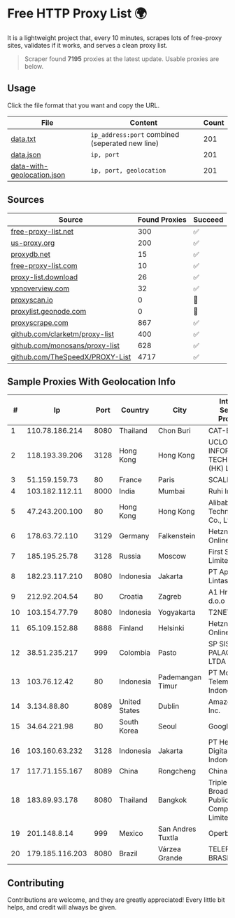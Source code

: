 
# Free HTTP Proxy List 🌍

It is a lightweight project that, every 10 minutes, scrapes lots of free-proxy sites, validates if it works, and serves a clean proxy list.


> Scraper found **7195** proxies at the latest update. Usable proxies are below.

## Usage

Click the file format that you want and copy the URL.


|File|Content|Count|
|----|-------|-----|
|[data.txt](https://raw.githubusercontent.com/themiralay/Proxy-List-World/master/data.txt)|`ip_address:port` combined (seperated new line)|201|
|[data.json](https://raw.githubusercontent.com/themiralay/Proxy-List-World/master/data.json)|`ip, port`|201|
|[data-with-geolocation.json](https://raw.githubusercontent.com/themiralay/Proxy-List-World/master/data-with-geolocation.json)|`ip, port, geolocation`|201|

## Sources

|Source|Found Proxies|Succeed|
|------|-------------|-------|
|[free-proxy-list.net](https://free-proxy-list.net)|300|✅|
|[us-proxy.org](https://www.us-proxy.org)|200|✅|
|[proxydb.net](http://proxydb.net)|15|✅|
|[free-proxy-list.com](https://free-proxy-list.com/?page=&port=&type%5B%5D=http&type%5B%5D=https&up_time=0&search=Search)|10|✅|
|[proxy-list.download](https://www.proxy-list.download/HTTP)|26|✅|
|[vpnoverview.com](https://vpnoverview.com/privacy/anonymous-browsing/free-proxy-servers)|32|✅|
|[proxyscan.io](https://www.proxyscan.io)|0|🚫|
|[proxylist.geonode.com](https://proxylist.geonode.com/api/proxy-list?limit=300&page=1&sort_by=lastChecked&sort_type=desc&protocols=http,https)|0|🚫|
|[proxyscrape.com](https://api.proxyscrape.com/v2/?request=displayproxies&protocol=http&timeout=10000&country=all&ssl=all&anonymity=all)|867|✅|
|[github.com/clarketm/proxy-list](https://raw.githubusercontent.com/clarketm/proxy-list/master/proxy-list-raw.txt)|400|✅|
|[github.com/monosans/proxy-list](https://raw.githubusercontent.com/monosans/proxy-list/main/proxies/http.txt)|628|✅|
|[github.com/TheSpeedX/PROXY-List](https://raw.githubusercontent.com/TheSpeedX/PROXY-List/master/http.txt)|4717|✅|


## Sample Proxies With Geolocation Info

|#|Ip|Port|Country|City|Internet Service Provider|
|-|--|----|-------|----|-------------------------|
|1|110.78.186.214|8080|Thailand|Chon Buri|CAT-BB|
|2|118.193.39.206|3128|Hong Kong|Hong Kong|UCLOUD INFORMATION TECHNOLOGY (HK) LIMITED|
|3|51.159.159.73|80|France|Paris|SCALEWAY|
|4|103.182.112.11|8000|India|Mumbai|Ruhi Infotech|
|5|47.243.200.100|80|Hong Kong|Hong Kong|Alibaba (US) Technology Co., Ltd.|
|6|178.63.72.110|3129|Germany|Falkenstein|Hetzner Online GmbH|
|7|185.195.25.78|3128|Russia|Moscow|First Server Limited|
|8|182.23.117.210|8080|Indonesia|Jakarta|PT Aplikanusa Lintasarta|
|9|212.92.204.54|80|Croatia|Zagreb|A1 Hrvatska d.o.o|
|10|103.154.77.79|8080|Indonesia|Yogyakarta|T2NET|
|11|65.109.152.88|8888|Finland|Helsinki|Hetzner Online GmbH|
|12|38.51.235.217|999|Colombia|Pasto|SP SISTEMAS PALACIOS LTDA|
|13|103.76.12.42|80|Indonesia|Pademangan Timur|PT Mora Telematika Indonesia|
|14|3.134.88.80|8089|United States|Dublin|Amazon.com, Inc.|
|15|34.64.221.98|80|South Korea|Seoul|Google LLC|
|16|103.160.63.232|3128|Indonesia|Jakarta|PT Herza Digital Indonesia|
|17|117.71.155.167|8089|China|Rongcheng|Chinanet|
|18|183.89.93.178|8080|Thailand|Bangkok|Triple T Broadband Public Company Limited|
|19|201.148.8.14|999|Mexico|San Andres Tuxtla|Operbes|
|20|179.185.116.203|8080|Brazil|Várzea Grande|TELEFÔNICA BRASIL S.A|



## Contributing

Contributions are welcome, and they are greatly appreciated! Every
little bit helps, and credit will always be given.

